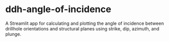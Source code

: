 # ddh-angle-of-incidence
A Streamlit app for calculating and plotting the angle of incidence between drillhole orientations and structural planes using strike, dip, azimuth, and plunge.
